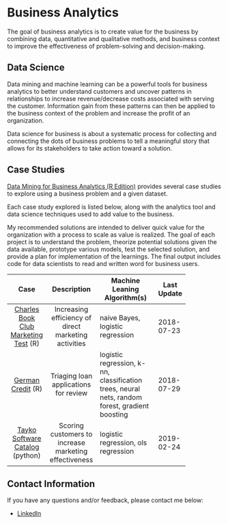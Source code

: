 
<!-- README.md is generated from README.Rmd. Please edit that file -->
Business Analytics
==================

The goal of business analytics is to create value for the business by combining data, quantitative and qualitative methods, and business context to improve the effectiveness of problem-solving and decision-making.

Data Science
------------

Data mining and machine learning can be a powerful tools for business analytics to better understand customers and uncover patterns in relationships to increase revenue/decrease costs associated with serving the customer. Information gain from these patterns can then be applied to the business context of the problem and increase the profit of an organization.

Data science for business is about a systematic process for collecting and connecting the dots of business problems to tell a meaningful story that allows for its stakeholders to take action toward a solution.

Case Studies
------------

[Data Mining for Business Analytics (R Edition)](http://www.dataminingbook.com/) provides several case studies to explore using a business problem and a given dataset.

Each case study explored is listed below, along with the analytics tool and data science techniques used to add value to the business.

My recommended solutions are intended to deliver quick value for the organization with a process to scale as value is realized. The goal of each project is to understand the problem, theorize potential solutions given the data available, prototype various models, test the selected solution, and provide a plan for implementation of the learnings. The final output includes code for data scientists to read and written word for business users.

<table style="width:83%;">
<colgroup>
<col width="9%" />
<col width="16%" />
<col width="40%" />
<col width="16%" />
</colgroup>
<thead>
<tr class="header">
<th align="center">Case</th>
<th align="center">Description</th>
<th>Machine Leaning Algorithm(s)</th>
<th>Last Update</th>
</tr>
</thead>
<tbody>
<tr class="odd">
<td align="center"><a href="https://github.com/bclark86/business-analytics/blob/master/CharlesBookClub/CharlesBookClub.md">Charles Book Club Marketing Test</a> (R)</td>
<td align="center">Increasing efficiency of direct marketing activities</td>
<td>naive Bayes, logistic regression</td>
<td>2018-07-23</td>
</tr>
<tr class="even">
<td align="center"><a href="https://github.com/bclark86/business-analytics/blob/master/GermanCredit/GermanCredit.md">German Credit</a> (R)</td>
<td align="center">Triaging loan applications for review</td>
<td>logistic regression, k-nn, classification trees, neural nets, random forest, gradient boosting</td>
<td>2018-07-29</td>
</tr>
<tr class="odd">
<td align="center"><a href="https://github.com/bclark86/business-analytics/blob/master/TakyoSoftwareCataloger/takyo.ipynb">Tayko Software Catalog</a> (python)</td>
<td align="center">Scoring customers to increase marketing effectiveness</td>
<td>logistic regression, ols regression</td>
<td>2019-02-24</td>
</tr>
</tbody>
</table>

Contact Information
-------------------

If you have any questions and/or feedback, please contact me below:

-   [LinkedIn](https://www.linkedin.com/in/bryan-clark-b38470b/)
